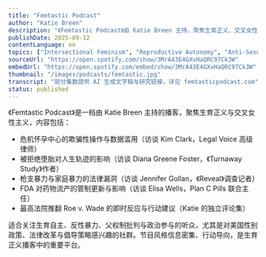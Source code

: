 ```yaml
---
title: "Femtastic Podcast"
author: "Katie Breen"
description: "《Femtastic Podcast》由 Katie Breen 主持，聚焦生育正义、交叉女性主义与公共政策。节目邀请研究者、倡导者与幸存者，探讨堕胎权、危机怀孕中心、枪支暴力与制度性压迫，强调数据驱动与行动导向。风格清晰、信息密集，适合关注美国生育政治与性别正义的听众。Spotify 评分为 5.0（6 条评论），在倡导型女性主义播客中具有代表性。"
publishDate: 2025-09-12
contentLanguage: en
topics: ["Intersectional Feminism", "Reproductive Autonomy", "Anti-Sexual Violence", "Patriarchy Critique", "Political Participation"]
sourceUrl: "https://open.spotify.com/show/3MrA43E4GXvHaQRC97Ck3W"
embedUrl: "https://open.spotify.com/embed/show/3MrA43E4GXvHaQRC97Ck3W"
thumbnail: "/images/podcasts/femtastic.jpg"
transcript: "部分集数提供 AI 生成文字稿与研究链接，详见 femtasticpodcast.com"
status: published
---
```


《Femtastic Podcast》是一档由 Katie Breen 主持的播客，聚焦生育正义与交叉女性主义，内容包括：

- 危机怀孕中心的欺骗性操作与数据滥用（访谈 Kim Clark，Legal Voice 高级律师）
- 被拒绝堕胎对人生轨迹的影响（访谈 Diana Greene Foster，《Turnaway Study》作者）
- 枪支暴力与家庭暴力的法律漏洞（访谈 Jennifer Gollan，《Reveal》调查记者）
- FDA 对药物流产的管制更新与影响（访谈 Elisa Wells，Plan C Pills 联合主任）
- 最高法院推翻 Roe v. Wade 的即时反应与行动建议（Katie 的独立评论集）

适合关注生育自主、反性暴力、父权制批判与政治参与的听众，尤其是对美国性别政策、法律改革与倡导策略感兴趣的社群。节目风格信息密集、行动导向，是生育正义播客中的重要平台。
